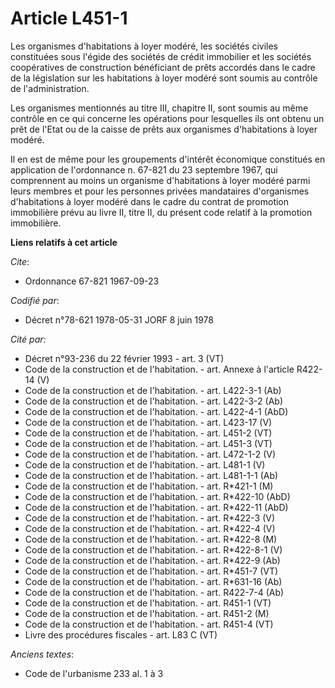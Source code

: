 # Article L451-1

Les organismes d'habitations à loyer modéré, les sociétés civiles constituées sous l'égide des sociétés de crédit immobilier
et les sociétés coopératives de construction bénéficiant de prêts accordés dans le cadre de la législation sur les
habitations à loyer modéré sont soumis au contrôle de l'administration.

Les organismes mentionnés au titre III, chapitre II, sont soumis au même contrôle en ce qui concerne les opérations pour
lesquelles ils ont obtenu un prêt de l'Etat ou de la caisse de prêts aux organismes d'habitations à loyer modéré.

Il en est de même pour les groupements d'intérêt économique constitués en application de l'ordonnance n. 67-821 du 23
septembre 1967, qui comprennent au moins un organisme d'habitations à loyer modéré parmi leurs membres et pour les personnes
privées mandataires d'organismes d'habitations à loyer modéré dans le cadre du contrat de promotion immobilière prévu au
livre II, titre II, du présent code relatif à la promotion immobilière.

**Liens relatifs à cet article**

_Cite_:

  - Ordonnance 67-821 1967-09-23

_Codifié par_:

  - Décret n°78-621 1978-05-31 JORF 8 juin 1978

_Cité par_:

  - Décret n°93-236 du 22 février 1993 - art. 3 (VT)
  - Code de la construction et de l'habitation. - art. Annexe à l'article R422-14 (V)
  - Code de la construction et de l'habitation. - art. L422-3-1 (Ab)
  - Code de la construction et de l'habitation. - art. L422-3-2 (Ab)
  - Code de la construction et de l'habitation. - art. L422-4-1 (AbD)
  - Code de la construction et de l'habitation. - art. L423-17 (V)
  - Code de la construction et de l'habitation. - art. L451-2 (VT)
  - Code de la construction et de l'habitation. - art. L451-3 (VT)
  - Code de la construction et de l'habitation. - art. L472-1-2 (V)
  - Code de la construction et de l'habitation. - art. L481-1 (V)
  - Code de la construction et de l'habitation. - art. L481-1-1 (Ab)
  - Code de la construction et de l'habitation. - art. R*421-1 (M)
  - Code de la construction et de l'habitation. - art. R*422-10 (AbD)
  - Code de la construction et de l'habitation. - art. R*422-11 (AbD)
  - Code de la construction et de l'habitation. - art. R*422-3 (V)
  - Code de la construction et de l'habitation. - art. R*422-4 (V)
  - Code de la construction et de l'habitation. - art. R*422-8 (M)
  - Code de la construction et de l'habitation. - art. R*422-8-1 (V)
  - Code de la construction et de l'habitation. - art. R*422-9 (Ab)
  - Code de la construction et de l'habitation. - art. R*451-7 (VT)
  - Code de la construction et de l'habitation. - art. R*631-16 (Ab)
  - Code de la construction et de l'habitation. - art. R422-7-4 (Ab)
  - Code de la construction et de l'habitation. - art. R451-1 (VT)
  - Code de la construction et de l'habitation. - art. R451-2 (M)
  - Code de la construction et de l'habitation. - art. R451-4 (VT)
  - Livre des procédures fiscales - art. L83 C (VT)

_Anciens textes_:

  - Code de l'urbanisme 233 al. 1 à 3
